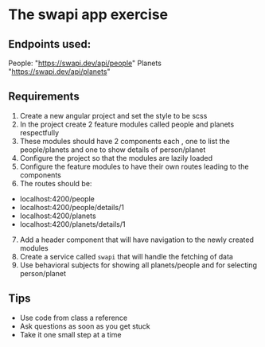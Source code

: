 # The swapi app exercise

## Endpoints used:

People: "https://swapi.dev/api/people"
Planets "https://swapi.dev/api/planets"

## Requirements

1. Create a new angular project and set the style to be scss
2. In the project create 2 feature modules called people and planets respectfully
3. These modules should have 2 components each , one to list the people/planets and one to show details of person/planet
4. Configure the project so that the modules are lazily loaded
5. Configure the feature modules to have their own routes leading to the components
6. The routes should be:

- localhost:4200/people
- localhost:4200/people/details/1
- localhost:4200/planets
- localhost:4200/planets/details/1

7. Add a header component that will have navigation to the newly created modules
8. Create a service called `swapi` that will handle the fetching of data
9. Use behavioral subjects for showing all planets/people and for selecting person/planet

## Tips

- Use code from class a reference
- Ask questions as soon as you get stuck
- Take it one small step at a time

